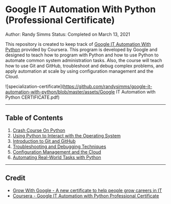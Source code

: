 # Google IT Automation With Python (Professional Certificate)

Author: Randy Simms
Status: Completed on March 13, 2021

This repository is created to keep track of [Google IT Automation With Python](https://www.coursera.org/professional-certificates/google-it-automation) provided by Coursera. This program is developed by Google and designed to teach how to program with Python and how to use Python to automate common system administration tasks. Also, the course will teach how to use Git and GitHub, troubleshoot and debug complex problems, and apply automation at scale by using configuration management and the Cloud.

![specialization-certificate](https://github.com/randysimms/google-it-automation-with-python/blob/master/assets/Google IT Automation with Python CERTIFICATE.pdf)

---

## Table of Contents

1. [Crash Course On Python](https://github.com/randysimms/google-it-automation-with-python/1-crash-course-on-python)
2. [Using Python to Interact with the Operating System](https://github.com/randysimms/google-it-automation-with-python/2-using-python-with-the-os)
3. [Introduction to Git and GitHub](https://github.com/randysimms/google-it-automation-with-python/3-intro-to-git-and-github)
4. [Troubleshooting and Debugging Techniques](https://github.com/randysimms/google-it-automation-with-python/4-troubleshooting-and-debugging)
5. [Configuration Management and the Cloud](https://github.com/randysimms/google-it-automation-with-python/5-config-management-and-the-cloud)
6. [Automating Real-World Tasks with Python](https://github.com/randysimms/google-it-automation-with-python/6-automating-with-python)

---

## Credit

* [Grow With Google - A new certificate to help people grow careers in IT](https://www.blog.google/outreach-initiatives/grow-with-google/new-certificate-help-people-grow-careers/)
* [Coursera - Google IT Automation with Python Professional Certificate](https://www.coursera.org/professional-certificates/google-it-automation#courses)  